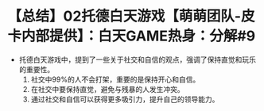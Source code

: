 # 【总结】02托德白天游戏【萌萌团队-皮卡内部提供】：白天GAME热身：分解#9

-   托德白天游戏中，提到了一些关于社交和自信的观点，强调了保持直觉和玩乐的重要性。
    1.  社交中99%的人不会打架，重要的是保持开心和自信。
    2.  在社交中要保持直觉，避免与残暴的人发生冲突。
    3.  通过社交和自信可以获得更多吸引力，提升自己的领导能力。
